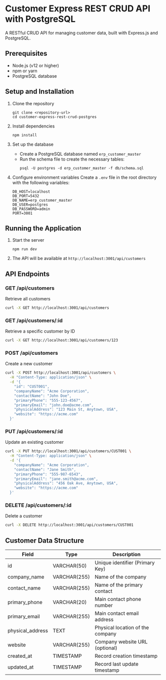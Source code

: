 # Customer Express REST CRUD API with PostgreSQL

A RESTful CRUD API for managing customer data, built with Express.js and PostgreSQL.

## Prerequisites

- Node.js (v12 or higher)
- npm or yarn
- PostgreSQL database

## Setup and Installation

1. Clone the repository
   ```
   git clone <repository-url>
   cd customer-express-rest-crud-postgres
   ```

2. Install dependencies
   ```
   npm install
   ```

3. Set up the database
   - Create a PostgreSQL database named `erp_customer_master`
   - Run the schema file to create the necessary tables:
     ```
     psql -U postgres -d erp_customer_master -f db/schema.sql
     ```

4. Configure environment variables
   Create a `.env` file in the root directory with the following variables:
   ```
   DB_HOST=localhost
   DB_PORT=5432
   DB_NAME=erp_customer_master
   DB_USER=postgres
   DB_PASSWORD=admin
   PORT=3001
   ```

## Running the Application

1. Start the server
   ```
   npm run dev
   ```

2. The API will be available at `http://localhost:3001/api/customers`

## API Endpoints

### GET /api/customers
Retrieve all customers

```bash
curl -X GET http://localhost:3001/api/customers
```

### GET /api/customers/:id
Retrieve a specific customer by ID

```bash
curl -X GET http://localhost:3001/api/customers/123
```

### POST /api/customers
Create a new customer

```bash
curl -X POST http://localhost:3001/api/customers \
  -H "Content-Type: application/json" \
  -d '{
    "id": "CUST001",
    "companyName": "Acme Corporation",
    "contactName": "John Doe",
    "primaryPhone": "555-123-4567",
    "primaryEmail": "john.doe@acme.com",
    "physicalAddress": "123 Main St, Anytown, USA",
    "website": "https://acme.com"
  }'
```

### PUT /api/customers/:id
Update an existing customer

```bash
curl -X PUT http://localhost:3001/api/customers/CUST001 \
  -H "Content-Type: application/json" \
  -d '{
    "companyName": "Acme Corporation",
    "contactName": "Jane Smith",
    "primaryPhone": "555-987-6543",
    "primaryEmail": "jane.smith@acme.com",
    "physicalAddress": "456 Oak Ave, Anytown, USA",
    "website": "https://acme.com"
  }'
```

### DELETE /api/customers/:id
Delete a customer

```bash
curl -X DELETE http://localhost:3001/api/customers/CUST001
```

## Customer Data Structure

| Field           | Type        | Description                       |
|-----------------|-------------|-----------------------------------|
| id              | VARCHAR(50) | Unique identifier (Primary Key)   |
| company_name    | VARCHAR(255)| Name of the company               |
| contact_name    | VARCHAR(255)| Name of the primary contact       |
| primary_phone   | VARCHAR(20) | Main contact phone number         |
| primary_email   | VARCHAR(255)| Main contact email address        |
| physical_address| TEXT        | Physical location of the company  |
| website         | VARCHAR(255)| Company website URL (optional)    |
| created_at      | TIMESTAMP   | Record creation timestamp         |
| updated_at      | TIMESTAMP   | Record last update timestamp      |
